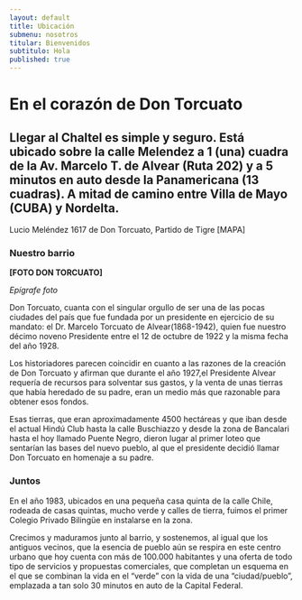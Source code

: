 ```yaml
---
layout: default
title: Ubicación
submenu: nosotros
titular: Bienvenidos
subtitulo: Hola
published: true
---
```


# En el corazón de Don Torcuato
 
## Llegar al Chaltel es simple y seguro. Está ubicado sobre la calle Melendez a 1 (una) cuadra de la Av. Marcelo T. de Alvear (Ruta 202) y a 5 minutos en auto desde la Panamericana (13 cuadras). A mitad de camino entre Villa de Mayo (CUBA) y Nordelta. 


Lucio Meléndez 1617 de Don Torcuato, Partido de Tigre
[MAPA]


### Nuestro barrio

**[FOTO DON TORCUATO]**

*Epígrafe foto*

Don Torcuato, cuanta con el singular orgullo de ser una de las pocas ciudades del país que fue fundada por un presidente en ejercicio de su mandato: el Dr. Marcelo Torcuato de Alvear(1868-1942), quien fue nuestro décimo noveno Presidente  entre el 12 de octubre de 1922 y la misma fecha del año 1928.

Los historiadores parecen coincidir en cuanto a las razones de la creación de Don Torcuato y afirman que durante el  año 1927,el Presidente Alvear requería de recursos para solventar sus gastos, y la venta de unas tierras que había heredado de su padre, eran un medio más que razonable para obtener esos fondos. 

Esas tierras, que eran aproximadamente 4500 hectáreas y que iban desde el actual Hindú Club hasta la calle Buschiazzo y desde la zona de Bancalari hasta el hoy llamado Puente Negro,  dieron  lugar al primer loteo que sentarían las bases del nuevo pueblo, al que el presidente decidió llamar Don Torcuato en homenaje a su padre. 

### Juntos
En el año 1983, ubicados en una pequeña casa quinta de la calle Chile, rodeada de casas quintas, mucho verde y calles de tierra, fuimos el primer Colegio Privado Bilingüe en instalarse en la zona.

Crecimos y maduramos junto al barrio, y sostenemos, al igual que los antiguos vecinos, que la esencia de pueblo aún se respira en este centro urbano que hoy cuenta con más de 100.000 habitantes y una oferta de todo tipo de servicios y propuestas comerciales, que completan un esquema en el que se combinan la vida en el “verde” con la vida de una “ciudad/pueblo”, emplazada a tan solo 30 minutos en auto de la Capital Federal.